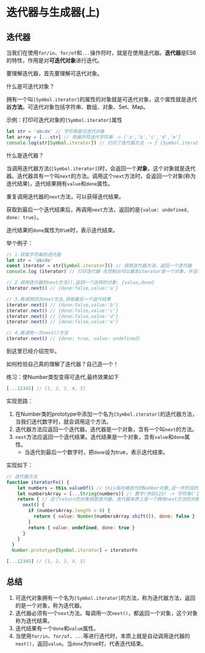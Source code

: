 # 迭代器与生成器(上)

## 迭代器

当我们在使用`for/in`、`for/of`和`...`操作符时，就是在使用迭代器。**迭代器**是ES6的特性，作用是对**可迭代对象**进行迭代。

要理解迭代器，首先要理解可迭代对象。



什么是可迭代对象？

拥有一个叫`[Symbol.iterator]`的属性的对象就是可迭代对象，这个属性就是迭代器**方法**。可迭代对象包括字符串、数组、对象、Set、Map。

示例：打印可迭代对象的`[Symbol.iterator]`属性

```javascript
let str = 'abcde' // 字符串是可迭代对象
let array = [...str] // 用展开符迭代字符串 -> ['a','b','c','d','e']
console.log(str[Symbol.iterator]) // 打印了迭代器方法 -> ƒ [Symbol.iterator]() { [native code] }

```



什么是迭代器？

当调用迭代器方法(`[Symbol.iterator]`)时，会返回一个**对象**，这个对象就是迭代器。迭代器具有一个叫`next`的方法。调用这个`next`方法时，会返回一个对象(称为迭代结果)，迭代结果拥有`value`和`done`属性。

重复调用迭代器的`next`方法，可以获得迭代结果。

获取到最后一个迭代结果后，再调用`next`方法，返回的是`{value: undefined, done: true}`。

迭代结果的`done`属性为true时，表示迭代结束。

举个例子：

```javascript
// 1.获取字符串的迭代器
let str = 'abcde'
const iterator = str[Symbol.iterator]() // 调用迭代器方法，返回一个迭代器
console.log (iterator) // 打印迭代器 在控制台可以看到iterator是一个对象，并且有一个next方法

// 2.调用迭代器的next方法(),返回一个这样的对象: {value,done}
iterator.next() // {done:false,value:'a'}

// 3.再调用四次next方法,获取最后一个迭代结果
iterator.next() // {done:false,value:'b'}
iterator.next() // {done:false,value:'c'}
iterator.next() // {done:false,value:'d'}
iterator.next() // {done:false,value:'e'}

// 4.再调用一次next()方法
iterator.next() // {done: true, value: undefined}


```



到这里已经介绍完毕。

如何检验自己真的理解了迭代器？自己造一个！

练习：使Number类型变得可迭代,最终效果如下

```javascript
[...12345] // [1, 2, 3, 4, 5]
```

实现思路：

1. 在Number类的prototype中添加一个名为`[Symbol.iterator]`的迭代器方法，当我们迭代数字时，就会调用这个方法。
2. 迭代器方法应返回一个迭代器。迭代器是一个对象，含有一个叫`next`的方法。
3. `next`方法应返回一个迭代结果。迭代结果是一个对象，含有`value`和`done`属性。
   - 当迭代到最后一个数字时，把`done`设为true，表示迭代结束。

实现如下：

```javascript
// 迭代器方法
function iteratorFn() {
    let numbers = this.valueOf() // this指向被迭代的Number对象,这一步的目的是获取数字
    let numbersArray = [...String(numbers)] // 数字(例如123) -> 字符串('123') -> 数组(['1','2','3']) 
    return { // 这个return的对象就是迭代器，迭代器本质上是一个拥有next方法的对象 -> {next}
      next() {
        if (numbersArray.length > 0) {
          return { value: Number(numbersArray.shift()), done: false }
        }
        return { value: undefined, done: true }
      }
    }
  }
  Number.prototype[Symbol.iterator] = iteratorFn

[...12345] // [1, 2, 3, 4, 5]
```



## 总结

1. 可迭代对象拥有一个名为`[Symbol.iterator]`的方法，称为迭代器方法，返回的是一个对象，称为迭代器。
2. 迭代器必须有一个`next`方法。每调用一次`next()`，都返回一个对象，这个对象称为迭代结果。
3. 迭代结果有一个`done`和`value`属性。
4. 当使用`for/in`、`for/of`、`...`等进行迭代时，本质上就是自动调用迭代器的`next()`，返回`value`。当`done`为true时，代表迭代结束。